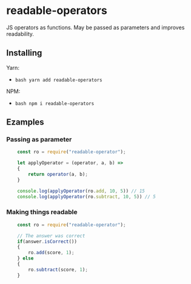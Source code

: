 # readable-operators
JS operators as functions. May be passed as parameters and improves readability.

## Installing 
Yarn: 
* ```bash yarn add readable-operators```

NPM: 
* ```bash npm i readable-operators```


## Ezamples 

### Passing as parameter 

```javascript
    const ro = require("readable-operator"); 

    let applyOperator = (operator, a, b) => 
    {
        return operator(a, b); 
    }

    console.log(applyOperator(ro.add, 10, 5)) // 15
    console.log(applyOperator(ro.subtract, 10, 5)) // 5
```

### Making things readable 

```javascript
    const ro = require("readable-operator"); 

    // The answer was correct 
    if(answer.isCorrect())
    {
        ro.add(score, 1); 
    } else 
    {
        ro.subtract(score, 1); 
    }
```
